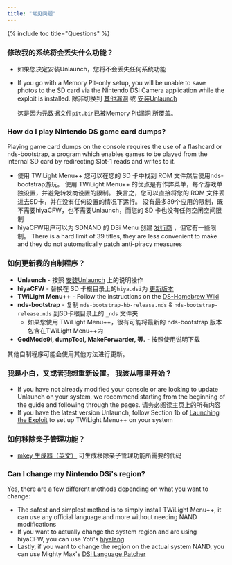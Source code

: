 ```yaml
---
title: "常见问题"
---
```


{% include toc title="Questions" %}

### 修改我的系统将会丢失什么功能？
- 如果您决定安装Unlaunch，您将不会丢失任何系统功能
- If you go with a Memory Pit-only setup, you will be unable to save photos to the SD card via the Nintendo DSi Camera application while the exploit is installed. 除非切换到 [其他漏洞](alternate-exploits) 或 [安装Unlaunch](/installing-unlaunch)

   这是因为元数据文件`pit.bin`已被Memory Pit漏洞 所覆盖。

### How do I play Nintendo DS game card dumps?
Playing game card dumps on the console requires the use of a flashcard or nds-bootstrap, a program which enables games to be played from the internal SD card by redirecting Slot-1 reads and writes to it.
- 使用 TWiLight Menu++ 您可以在您的 SD 卡中找到 ROM 文件然后使用nds-bootstrap游玩。 使用 TWiLight Menu++ 的优点是有作弊菜单，每个游戏单独设置，并避免转发商设置的限制。 换言之，您可以直接将您的 ROM 文件丢进去SD卡，并在没有任何设置的情况下运行。 没有最多39个应用的限制，既不需要hiyaCFW，也不需要Unlaunch，而您的 SD 卡也没有任何空闲空间限制
- hiyaCFW用户可以为 SDNAND 的 DSi Menu 创建 [发行商](nds-bootstrap-forwarders) ，但它有一些限制。 There is a hard limit of 39 titles, they are less convenient to make and they do not automatically patch anti-piracy measures

### 如何更新我的自制程序？
- **Unlaunch** - 按照 [安装Unlaunch](/installing-unlaunch) 上的说明操作
- **hiyaCFW** - 替换在 SD 卡根目录上的`hiya.dsi`为 [更新版本](https://github.com/RocketRobz/hiyaCFW/releases)
- **TWiLight Menu++** - Follow the instructions on the [DS-Homebrew Wiki](https://wiki.ds-homebrew.com/twilightmenu/updating-dsi)
- **nds-bootstrap** - 复制 `nds-bootstrap-hb-release.nds` & `nds-bootstrap-release.nds` 到SD卡根目录上的 `_nds` 文件夹
   - 如果您使用 TWiLight Menu++，很有可能将最新的 nds-bootstrap 版本包含在TWiLight Menu++内
- **GodMode9i, dumpTool, MakeForwarder, 等.** - 按照使用说明下载

其他自制程序可能会使用其他方法进行更新。

### 我是小白，又或者我想重新设置。 我该从哪里开始？
- If you have not already modified your console or are looking to update Unlaunch on your system, we recommend starting from the beginning of the guide and following through the pages. 请务必阅读主页上的所有内容
- If you have the latest version Unlaunch, follow Section 1b of [Launching the Exploit](launching-the-exploit#twilight-menu) to set up TWiLight Menu++ on your system

### 如何移除亲子管理功能？
- [mkey 生成器（英文）](https://mkey.salthax.org) 可生成移除亲子管理功能所需要的代码

### Can I change my Nintendo DSi's region?
Yes, there are a few different methods depending on what you want to change:
- The safest and simplest method is to simply install TWiLight Menu++, it can use any official language and more without needing NAND modifications
- If you want to actually change the system region and are using hiyaCFW, you can use Yoti's [hiyalang](https://github.com/Yoti/cli_hiyalang/releases)
- Lastly, if you want to change the region on the actual system NAND, you can use Mighty Max's [DSi Language Patcher](https://gbatemp.net/threads/release-dsi-language-patcher.582836/)

